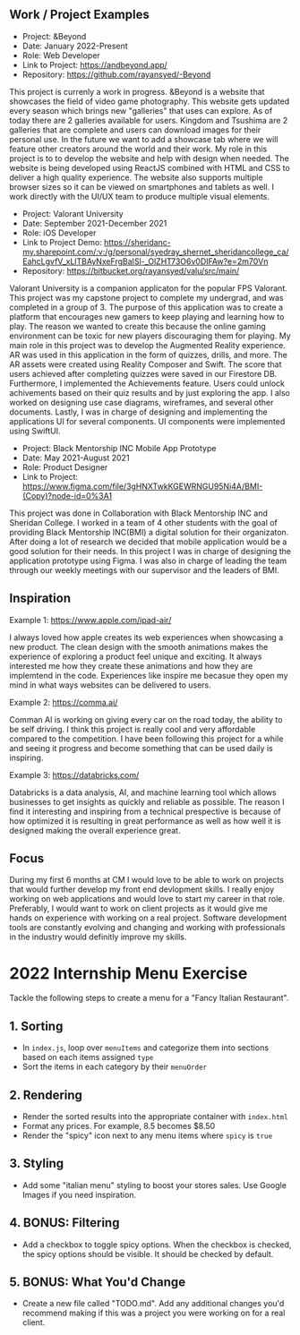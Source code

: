 ## Work / Project Examples

- Project: &Beyond
- Date: January 2022-Present
- Role: Web Developer
- Link to Project: https://andbeyond.app/
- Repository: https://github.com/rayansyed/-Beyond

This project is currenly a work in progress. &Beyond is a website that showcases the field of video game photography. This website gets updated every season which brings new "galleries" that uses can explore. As of today there are 2 galleries available for users. Kingdom and Tsushima are 2 galleries that are complete and users can download images for their personal use. In the future we want to add a showcase tab where we will feature other creators around the world and their work. My role in this project is to to develop the website and help with design when needed. The website is being developed using ReactJS combined with HTML and CSS to deliver a high quality experience. The website also supports multiple browser sizes so it can be viewed on smartphones and tablets as well. I work directly with the UI/UX team to produce multiple visual elements.

- Project: Valorant University
- Date: September 2021-December 2021
- Role: iOS Developer
- Link to Project Demo: https://sheridanc-my.sharepoint.com/:v:/g/personal/syedray_shernet_sheridancollege_ca/EahcLgvfV_xLlTBAyNxeFrgBaISl-_OlZHT73O6v0DIFAw?e=2m70Vn
- Repository: https://bitbucket.org/rayansyed/valu/src/main/

Valorant University is a companion applicaton for the popular FPS Valorant. This project was my capstone project to complete my undergrad, and was completed in a group of 3. The purpose of this application was to create a platform that encourages new gamers to keep playing and learning how to play. The reason we wanted to create this because the online gaming environment can be toxic for new players discouraging them for playing. My main role in this project was to develop the Augmented Reality experience. AR was used in this application in the form of quizzes, drills, and more. The AR assets were created using Reality Composer and Swift. The score that users achieved after completing quizzes were saved in our Firestore DB. Furthermore, I implemented the Achievements feature. Users could unlock achivements based on their quiz results and by just exploring the app. I also worked on designing use case diagrams, wireframes, and several other documents. Lastly, I was in charge of designing and implementing the applications UI for several components. UI components were implemented using SwiftUI.

- Project: Black Mentorship INC Mobile App Prototype
- Date: May 2021-August 2021
- Role: Product Designer
- Link to Project: https://www.figma.com/file/3gHNXTwkKGEWRNGU95Ni4A/BMI-(Copy)?node-id=0%3A1

This project was done in Collaboration with Black Mentorship INC and Sheridan College. I worked in a team of 4 other students with the goal of providing Black Mentorship INC(BMI) a digital solution for their organizaton. After doing a lot of research we decided that mobile application would be a good solution for their needs. In this project I was in charge of designing the application prototype using Figma. I was also in charge of leading the team through our weekly meetings with our supervisor and the leaders of BMI.

## Inspiration

Example 1: https://www.apple.com/ipad-air/

I always loved how apple creates its web experiences when showcasing a new product. The clean design with the smooth animations makes the experience of exploring a product feel unique and exciting. It always interested me how they create these animations and how they are implemtend in the code. Experiences like inspire me becasue they open my mind in what ways websites can be delivered to users.

Example 2: https://comma.ai/

Comman AI is working on giving every car on the road today, the ability to be self driving. I think this project is really cool and very affordable compared to the competition. I have been following this project for a while and seeing it progress and become something that can be used daily is inspiring.

Example 3: https://databricks.com/

Databricks is a data analysis, AI, and machine learning tool which allows businesses to get insights as quickly and reliable as possible. The reason I find it interesting and inspiring from a technical prespective is because of how optimized it is resulting in great performance as well as how well it is designed making the overall experience great.

## Focus

During my first 6 months at CM I would love to be able to work on projects that would further develop my front end devlopment skills. I really enjoy working on web applications and would love to start my career in that role. Preferably, I would want to work on client projects as it would give me hands on experience with working on a real project. Software development tools are constantly evolving and changing and working with professionals in the industry would definitly improve my skills.

# 2022 Internship Menu Exercise

Tackle the following steps to create a menu for a "Fancy Italian Restaurant".

## 1. Sorting

- In `index.js`, loop over `menuItems` and categorize them into sections based on each items assigned `type`
- Sort the items in each category by their `menuOrder`

## 2. Rendering

- Render the sorted results into the appropriate container with `index.html`
- Format any prices. For example, 8.5 becomes \$8.50
- Render the "spicy" icon next to any menu items where `spicy` is `true`

## 3. Styling

- Add some "italian menu" styling to boost your stores sales. Use Google Images if you need inspiration.

## 4. BONUS: Filtering

- Add a checkbox to toggle spicy options. When the checkbox is checked, the spicy options should be visible. It should be checked by default.

## 5. BONUS: What You'd Change

- Create a new file called "TODO.md". Add any additional changes you'd recommend making if this was a project you were working on for a real client.
